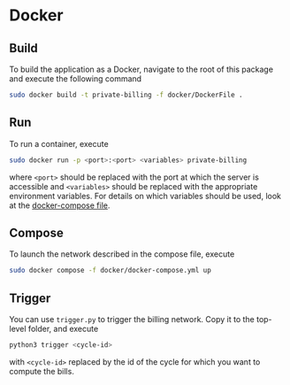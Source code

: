 # Docker

## Build
To build the application as a Docker, navigate to the root of this package and execute the following command
```sh
sudo docker build -t private-billing -f docker/DockerFile .
```

## Run
To run a container, execute
```sh
sudo docker run -p <port>:<port> <variables> private-billing
```
where `<port>` should be replaced with the port at which the server is accessible and `<variables>` should be replaced with the appropriate environment variables.
For details on which variables should be used, look at the [docker-compose file](docker-compose.yml).

## Compose
To launch the network described in the compose file, execute
```sh
sudo docker compose -f docker/docker-compose.yml up
```

## Trigger
You can use `trigger.py` to trigger the billing network.
Copy it to the top-level folder, and execute
```sh
python3 trigger <cycle-id>
```
with `<cycle-id>` replaced by the id of the cycle for which you want to compute the bills.
